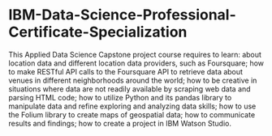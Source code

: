 # IBM-Data-Science-Professional-Certificate-Specialization
This Applied Data Science Capstone project course requires to learn: about location data and different location data providers, such as Foursquare; how to make RESTful API calls to the Foursquare API to retrieve data about venues in different neighborhoods around the world; how to be creative in situations where data are not readily available by scraping web data and parsing HTML code; how to utilize Python and its pandas library to manipulate data and refine exploring and analyzing data skills; how to use the Folium library to create maps of geospatial data; how to communicate results and findings; how to create a project in IBM Watson Studio.
